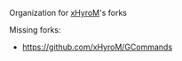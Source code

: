 Organization for [xHyroM](https://github.com/xHyroM)'s forks

Missing forks:
- https://github.com/xHyroM/GCommands
